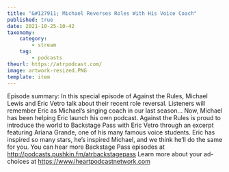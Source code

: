 ```yaml
---
title: "&#127911; Michael Reverses Roles With His Voice Coach"
published: true
date: 2021-10-25-10-42
taxonomy:
    category:
        - stream
    tag:
        - podcasts
theurl: https://atrpodcast.com/
image: artwork-resized.PNG
template: item
---
```


Episode summary: In this special episode of Against the Rules, Michael Lewis and Eric Vetro talk about their recent role reversal. Listeners will remember Eric as Michael&rsquo;s singing coach in our last season&hellip; Now, Michael has been helping Eric launch his own podcast. Against the Rules is proud to introduce the world to Backstage Pass with Eric Vetro through an excerpt featuring Ariana Grande, one of his many famous voice students. Eric has inspired so many stars, he&rsquo;s inspired Michael, and we think he&rsquo;ll do the same for you. You can hear more Backstage Pass episodes at http://podcasts.pushkin.fm/atrbackstagepass Learn more about your ad-choices at https://www.iheartpodcastnetwork.com
